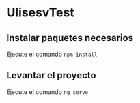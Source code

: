 # UlisesvTest



## Instalar paquetes necesarios

Ejecute el comando `npm install` 


## Levantar el proyecto

Ejecute el comando `ng serve` 
